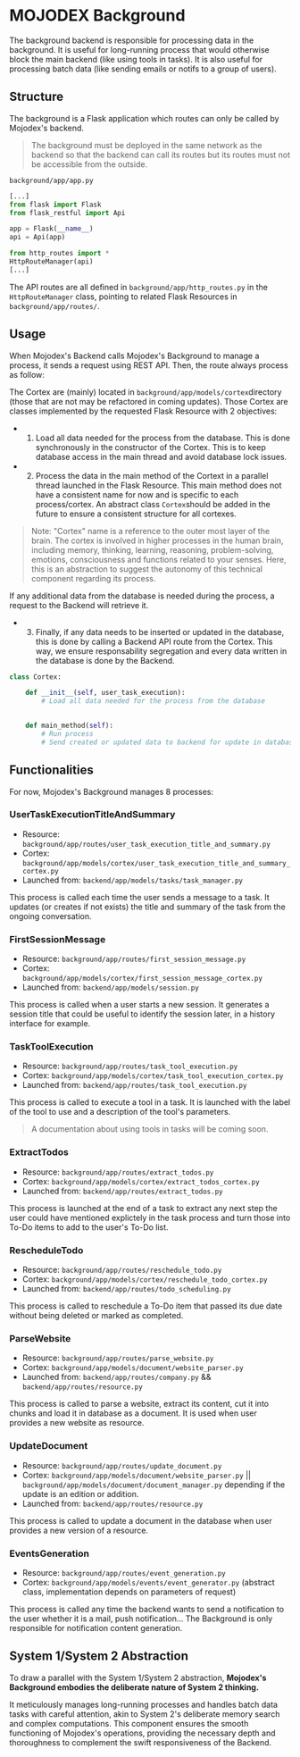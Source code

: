 # MOJODEX Background

The background backend is responsible for processing data in the background.
It is useful for long-running process that would otherwise block the main backend (like using tools in tasks).
It is also useful for processing batch data (like sending emails or notifs to a group of users).


## Structure
The background is a Flask application which routes can only be called by Mojodex's backend.

> The background must be deployed in the same network as the backend so that the backend can call its routes but its routes must not be accessible from the outside.

`background/app/app.py`
```python
[...]
from flask import Flask
from flask_restful import Api

app = Flask(__name__)
api = Api(app)

from http_routes import *
HttpRouteManager(api)
[...]
```

The API routes are all defined in `background/app/http_routes.py` in the `HttpRouteManager` class, pointing to related Flask Resources in `background/app/routes/`.

## Usage
When Mojodex's Backend calls Mojodex's Background to manage a process, it sends a request using REST API. Then, the route always process as follow:

The Cortex are (mainly) located in `background/app/models/cortex`directory (those that are not may be refactored in coming updates). Those Cortex are classes implemented by the requested Flask Resource with 2 objectives:

- 1. Load all data needed for the process from the database. This is done synchronously in the constructor of the Cortex. This is to keep database access in the main thread and avoid database lock issues.

- 2. Process the data in the main method of the Cortext in a parallel thread launched in the Flask Resource. This main method does not have a consistent name for now and is specific to each process/cortex. An abstract class `Cortex`should be added in the future to ensure a consistent structure for all cortexes.

> Note: "Cortex" name is a reference to the outer most layer of the brain. The cortex is involved in higher processes in the human brain, including memory, thinking, learning, reasoning, problem-solving, emotions, consciousness and functions related to your senses. Here, this is an abstraction to suggest the autonomy of this technical component regarding its process.

If any additional data from the database is needed during the process, a request to the Backend will retrieve it.

- 3. Finally, if any data needs to be inserted or updated in the database, this is done by calling a Backend API route from the Cortex. This way, we ensure responsability segregation and every data written in the database is done by the Backend.

```python
class Cortex:

    def __init__(self, user_task_execution):
        # Load all data needed for the process from the database
        

    def main_method(self):
        # Run process
        # Send created or updated data to backend for update in database
```

## Functionalities

For now, Mojodex's Background manages 8 processes:

### UserTaskExecutionTitleAndSummary
- Resource: `background/app/routes/user_task_execution_title_and_summary.py`
- Cortex: `background/app/models/cortex/user_task_execution_title_and_summary_cortex.py`
- Launched from: `backend/app/models/tasks/task_manager.py`

This process is called each time the user sends a message to a task. It updates (or creates if not exists) the title and summary of the task from the ongoing conversation.

### FirstSessionMessage
- Resource: `background/app/routes/first_session_message.py`
- Cortex: `background/app/models/cortex/first_session_message_cortex.py`
- Launched from: `backend/app/models/session.py`

This process is called when a user starts a new session. It generates a session title that could be useful to identify the session later, in a history interface for example.

### TaskToolExecution
- Resource: `background/app/routes/task_tool_execution.py`
- Cortex: `background/app/models/cortex/task_tool_execution_cortex.py`
- Launched from: `backend/app/routes/task_tool_execution.py`

This process is called to execute a tool in a task. It is launched with the label of the tool to use and a description of the tool's parameters. 

> A documentation about using tools in tasks will be coming soon.

### ExtractTodos
- Resource: `background/app/routes/extract_todos.py`
- Cortex: `background/app/models/cortex/extract_todos_cortex.py`
- Launched from: `backend/app/routes/extract_todos.py`

This process is launched at the end of a task to extract any next step the user could have mentioned explictely in the task process and turn those into To-Do items to add to the user's To-Do list.

### RescheduleTodo
- Resource: `background/app/routes/reschedule_todo.py`
- Cortex: `background/app/models/cortex/reschedule_todo_cortex.py`
- Launched from: `backend/app/routes/todo_scheduling.py`

This process is called to reschedule a To-Do item that passed its due date without being deleted or marked as completed.

### ParseWebsite
- Resource: `background/app/routes/parse_website.py`
- Cortex: `background/app/models/document/website_parser.py`
- Launched from: `backend/app/routes/company.py` && `backend/app/routes/resource.py`

This process is called to parse a website, extract its content, cut it into chunks and load it in database as a document. It is used when user provides a new website as resource.

### UpdateDocument
- Resource: `background/app/routes/update_document.py`
- Cortex: `background/app/models/document/website_parser.py` || `background/app/models/document/document_manager.py` depending if the update is an edition or addition.
- Launched from: `backend/app/routes/resource.py`

This process is called to update a document in the database when user provides a new version of a resource.

### EventsGeneration
- Resource: `background/app/routes/event_generation.py`
- Cortex: `background/app/models/events/event_generator.py` (abstract class, implementation depends on parameters of request)

This process is called any time the backend wants to send a notification to the user whether it is a mail, push notification... The Background is only responsible for notification content generation.


## System 1/System 2 Abstraction

To draw a parallel with the System 1/System 2 abstraction, **Mojodex's Background embodies the deliberate nature of System 2 thinking.**

It meticulously manages long-running processes and handles batch data tasks with careful attention, akin to System 2's deliberate memory search and complex computations. This component ensures the smooth functioning of Mojodex's operations, providing the necessary depth and thoroughness to complement the swift responsiveness of the Backend.
